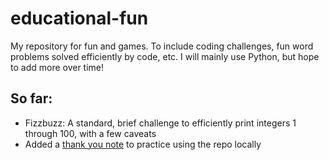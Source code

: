 # educational-fun

My repository for fun and games. To include coding challenges, fun word problems solved efficiently by code, etc.
I will mainly use Python, but hope to add more over time!

## So far:
* Fizzbuzz: A standard, brief challenge to efficiently print integers 1 through 100, with a few caveats
* Added a [thank you note](https://github.com/prose11/educational-fun/blob/main/thanks.md) to practice using the repo locally
